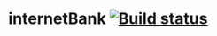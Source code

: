 # internetBank [![Build status](https://ci.appveyor.com/api/projects/status/3ckaiuy2apbw67b7/branch/main?svg=true)](https://ci.appveyor.com/project/elenabulavina90/internebank/branch/main)
